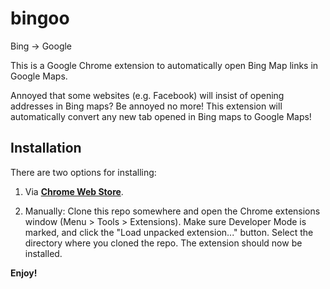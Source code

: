 bingoo
======
Bing -> Google


This is a Google Chrome extension to automatically open Bing Map links in Google Maps.

Annoyed that some websites (e.g. Facebook) will insist of opening addresses in Bing maps?  Be annoyed no more! This extension will automatically convert any new tab opened in Bing maps to Google Maps!


Installation
-------------

There are two options for installing:

1. Via **[Chrome Web Store](https://chrome.google.com/webstore/detail/bingoo/kbeineodhajigcapokfocpgdjhcpabon)**.

2. Manually: Clone this repo somewhere and open the Chrome extensions window (Menu > Tools > Extensions). Make sure Developer Mode is marked, and click the "Load unpacked extension..." button. Select the directory where you cloned the repo. The extension should now be installed.

**Enjoy!**